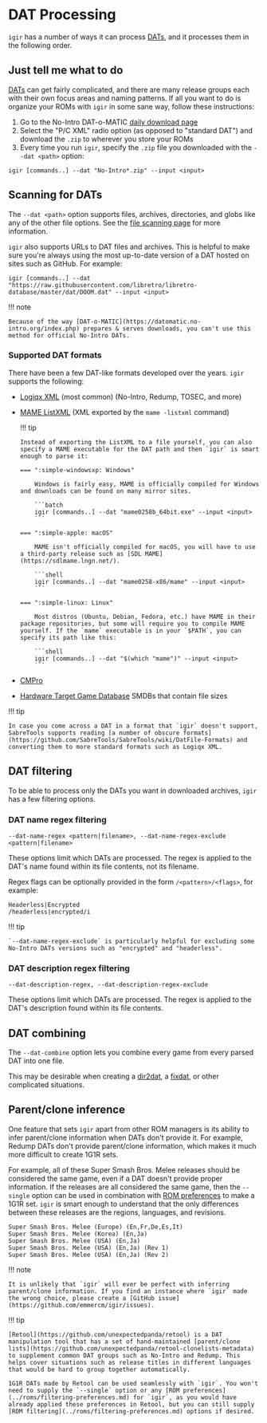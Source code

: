 # DAT Processing

`igir` has a number of ways it can process [DATs](./introduction.md), and it processes them in the following order.

## Just tell me what to do

[DATs](./introduction.md) can get fairly complicated, and there are many release groups each with their own focus areas and naming patterns. If all you want to do is organize your ROMs with `igir` in some sane way, follow these instructions:

1. Go to the No-Intro DAT-o-MATIC [daily download page](https://datomatic.no-intro.org/index.php?page=download&s=64&op=daily)
2. Select the "P/C XML" radio option (as opposed to "standard DAT") and download the `.zip` to wherever you store your ROMs
3. Every time you run `igir`, specify the `.zip` file you downloaded with the `--dat <path>` option:

  ```shell
  igir [commands..] --dat "No-Intro*.zip" --input <input>
  ```

## Scanning for DATs

The `--dat <path>` option supports files, archives, directories, and globs like any of the other file options. See the [file scanning page](../input/file-scanning.md) for more information.

`igir` also supports URLs to DAT files and archives. This is helpful to make sure you're always using the most up-to-date version of a DAT hosted on sites such as GitHub. For example:

```shell
igir [commands..] --dat "https://raw.githubusercontent.com/libretro/libretro-database/master/dat/DOOM.dat" --input <input>
```

!!! note

    Because of the way [DAT-o-MATIC](https://datomatic.no-intro.org/index.php) prepares & serves downloads, you can't use this method for official No-Intro DATs.

### Supported DAT formats

There have been a few DAT-like formats developed over the years. `igir` supports the following:

- [Logiqx XML](https://github.com/SabreTools/SabreTools/wiki/DatFile-Formats#logiqx-xml-format) (most common) (No-Intro, Redump, TOSEC, and more)
- [MAME ListXML](https://easyemu.mameworld.info/mameguide/command_line/frontend_commands/listxml.html) (XML exported by the `mame -listxml` command)

  !!! tip

      Instead of exporting the ListXML to a file yourself, you can also specify a MAME executable for the DAT path and then `igir` is smart enough to parse it:

      === ":simple-windowsxp: Windows"

          Windows is fairly easy, MAME is officially compiled for Windows and downloads can be found on many mirror sites.

          ```batch
          igir [commands..] --dat "mame0258b_64bit.exe" --input <input>
          ```

      === ":simple-apple: macOS"

          MAME isn't officially compiled for macOS, you will have to use a third-party release such as [SDL MAME](https://sdlmame.lngn.net/).

          ```shell
          igir [commands..] --dat "mame0258-x86/mame" --input <input>
          ```

      === ":simple-linux: Linux"

          Most distros (Ubuntu, Debian, Fedora, etc.) have MAME in their package repositories, but some will require you to compile MAME yourself. If the `mame` executable is in your `$PATH`, you can specify its path like this:

          ```shell
          igir [commands..] --dat "$(which "mame")" --input <input>
          ```

- [CMPro](http://www.logiqx.com/DatFAQs/CMPro.php)
- [Hardware Target Game Database](https://github.com/frederic-mahe/Hardware-Target-Game-Database) SMDBs that contain file sizes

!!! tip

    In case you come across a DAT in a format that `igir` doesn't support, SabreTools supports reading [a number of obscure formats](https://github.com/SabreTools/SabreTools/wiki/DatFile-Formats) and converting them to more standard formats such as Logiqx XML.

## DAT filtering

To be able to process only the DATs you want in downloaded archives, `igir` has a few filtering options.

### DAT name regex filtering

```text
--dat-name-regex <pattern|filename>, --dat-name-regex-exclude <pattern|filename>
```

These options limit which DATs are processed. The regex is applied to the DAT's name found within its file contents, not its filename.

Regex flags can be optionally provided in the form `/<pattern>/<flags>`, for example:

```text
Headerless|Encrypted
/headerless|encrypted/i
```

!!! tip

    `--dat-name-regex-exclude` is particularly helpful for excluding some No-Intro DATs versions such as "encrypted" and "headerless".

### DAT description regex filtering

```text
--dat-description-regex, --dat-description-regex-exclude
```

These options limit which DATs are processed. The regex is applied to the DAT's description found within its file contents.

## DAT combining

The `--dat-combine` option lets you combine every game from every parsed DAT into one file.

This may be desirable when creating a [dir2dat](./dir2dat.md), a [fixdat](fixdats.md), or other complicated situations.

## Parent/clone inference

One feature that sets `igir` apart from other ROM managers is its ability to infer parent/clone information when DATs don't provide it. For example, Redump DATs don't provide parent/clone information, which makes it much more difficult to create 1G1R sets.

For example, all of these Super Smash Bros. Melee releases should be considered the same game, even if a DAT doesn't provide proper information. If the releases are all considered the same game, then the `--single` option can be used in combination with [ROM preferences](../roms/filtering-preferences.md) to make a 1G1R set. `igir` is smart enough to understand that the only differences between these releases are the regions, languages, and revisions.

```text
Super Smash Bros. Melee (Europe) (En,Fr,De,Es,It)
Super Smash Bros. Melee (Korea) (En,Ja)
Super Smash Bros. Melee (USA) (En,Ja)
Super Smash Bros. Melee (USA) (En,Ja) (Rev 1)
Super Smash Bros. Melee (USA) (En,Ja) (Rev 2)
```

!!! note

    It is unlikely that `igir` will ever be perfect with inferring parent/clone information. If you find an instance where `igir` made the wrong choice, please create a [GitHub issue](https://github.com/emmercm/igir/issues).

!!! tip

    [Retool](https://github.com/unexpectedpanda/retool) is a DAT manipulation tool that has a set of hand-maintained [parent/clone lists](https://github.com/unexpectedpanda/retool-clonelists-metadata) to supplement common DAT groups such as No-Intro and Redump. This helps cover situations such as release titles in different languages that would be hard to group together automatically.

    1G1R DATs made by Retool can be used seamlessly with `igir`. You won't need to supply the `--single` option or any [ROM preferences](../roms/filtering-preferences.md) for `igir`, as you would have already applied these preferences in Retool, but you can still supply [ROM filtering](../roms/filtering-preferences.md) options if desired.

